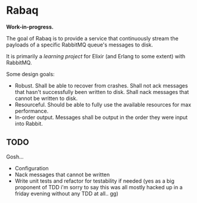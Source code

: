 # Rabaq

**Work-in-progress.**

The goal of Rabaq is to provide a service that continuously
stream the payloads of a specific RabbitMQ queue's messages to disk.

It is primarily a *learning project* for Elixir
(and Erlang to some extent) with RabbitMQ.

Some design goals:
- Robust. Shall be able to recover from crashes. Shall not ack
    messages that hasn't successfully been written to disk. Shall
    nack messages that cannot be written to disk.
- Resourceful. Should be able to fully use the available
    resources for max performance.
- In-order output. Messages shall be output in the order they were
    input into Rabbit.

## TODO
Gosh...

- Configuration
- Nack messages that cannot be written
- Write unit tests and refactor for testability if needed
    (yes as a big proponent of TDD i'm sorry to say this was all
    mostly hacked up in a friday evening without any TDD at all.. gg)
